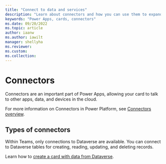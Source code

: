 ```yaml
---
title: "Connect to data and services"
description: "Learn about connectors and how you can use them to expand the capabilities of your cards"
keywords: "Power Apps, cards, connectors"
ms.date: 09/20/2022
ms.topic: article
author: iaanw
ms.author: iawilt
manager: shellyha
ms.reviewer: 
ms.custom: 
ms.collection: 
---
```


# Connectors

Connectors are an important part of Power Apps, allowing your card to talk to other apps, data, and devices in the cloud.

For more information on Connectors in Power Platform, see [Connectors overview](https://docs.microsoft.com/connectors/connectors).

## Types of connectors

Within Teams, only connections to Dataverse are available. You can connect to Dataverse tables for creating, reading, updating, and deleting records.

Learn how to [create a card with data from Dataverse](../../tutorials/dataverse-card.md).
